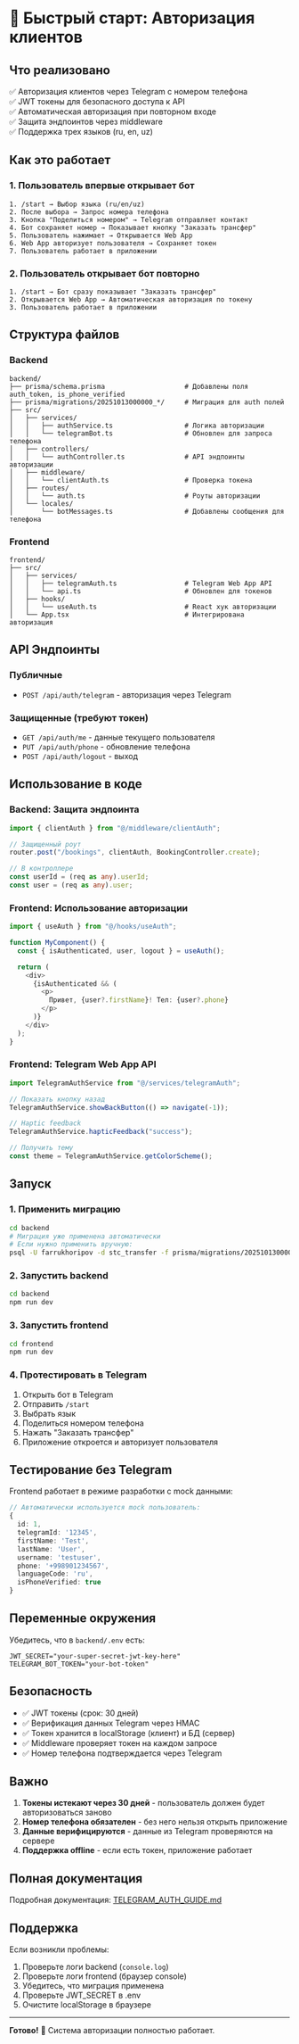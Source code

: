 # 🚀 Быстрый старт: Авторизация клиентов

## Что реализовано

✅ Авторизация клиентов через Telegram с номером телефона  
✅ JWT токены для безопасного доступа к API  
✅ Автоматическая авторизация при повторном входе  
✅ Защита эндпоинтов через middleware  
✅ Поддержка трех языков (ru, en, uz)

## Как это работает

### 1. Пользователь впервые открывает бот

```
1. /start → Выбор языка (ru/en/uz)
2. После выбора → Запрос номера телефона
3. Кнопка "Поделиться номером" → Telegram отправляет контакт
4. Бот сохраняет номер → Показывает кнопку "Заказать трансфер"
5. Пользователь нажимает → Открывается Web App
6. Web App авторизует пользователя → Сохраняет токен
7. Пользователь работает в приложении
```

### 2. Пользователь открывает бот повторно

```
1. /start → Бот сразу показывает "Заказать трансфер"
2. Открывается Web App → Автоматическая авторизация по токену
3. Пользователь работает в приложении
```

## Структура файлов

### Backend

```
backend/
├── prisma/schema.prisma                    # Добавлены поля auth_token, is_phone_verified
├── prisma/migrations/20251013000000_*/     # Миграция для auth полей
├── src/
│   ├── services/
│   │   ├── authService.ts                  # Логика авторизации
│   │   └── telegramBot.ts                  # Обновлен для запроса телефона
│   ├── controllers/
│   │   └── authController.ts               # API эндпоинты авторизации
│   ├── middleware/
│   │   └── clientAuth.ts                   # Проверка токена
│   ├── routes/
│   │   └── auth.ts                         # Роуты авторизации
│   └── locales/
│       └── botMessages.ts                  # Добавлены сообщения для телефона
```

### Frontend

```
frontend/
├── src/
│   ├── services/
│   │   ├── telegramAuth.ts                 # Telegram Web App API
│   │   └── api.ts                          # Обновлен для токенов
│   ├── hooks/
│   │   └── useAuth.ts                      # React хук авторизации
│   └── App.tsx                             # Интегрирована авторизация
```

## API Эндпоинты

### Публичные

- `POST /api/auth/telegram` - авторизация через Telegram

### Защищенные (требуют токен)

- `GET /api/auth/me` - данные текущего пользователя
- `PUT /api/auth/phone` - обновление телефона
- `POST /api/auth/logout` - выход

## Использование в коде

### Backend: Защита эндпоинта

```typescript
import { clientAuth } from "@/middleware/clientAuth";

// Защищенный роут
router.post("/bookings", clientAuth, BookingController.create);

// В контроллере
const userId = (req as any).userId;
const user = (req as any).user;
```

### Frontend: Использование авторизации

```typescript
import { useAuth } from "@/hooks/useAuth";

function MyComponent() {
  const { isAuthenticated, user, logout } = useAuth();

  return (
    <div>
      {isAuthenticated && (
        <p>
          Привет, {user?.firstName}! Тел: {user?.phone}
        </p>
      )}
    </div>
  );
}
```

### Frontend: Telegram Web App API

```typescript
import TelegramAuthService from "@/services/telegramAuth";

// Показать кнопку назад
TelegramAuthService.showBackButton(() => navigate(-1));

// Haptic feedback
TelegramAuthService.hapticFeedback("success");

// Получить тему
const theme = TelegramAuthService.getColorScheme();
```

## Запуск

### 1. Применить миграцию

```bash
cd backend
# Миграция уже применена автоматически
# Если нужно применить вручную:
psql -U farrukhoripov -d stc_transfer -f prisma/migrations/20251013000000_add_user_auth_fields/migration.sql
```

### 2. Запустить backend

```bash
cd backend
npm run dev
```

### 3. Запустить frontend

```bash
cd frontend
npm run dev
```

### 4. Протестировать в Telegram

1. Открыть бот в Telegram
2. Отправить `/start`
3. Выбрать язык
4. Поделиться номером телефона
5. Нажать "Заказать трансфер"
6. Приложение откроется и авторизует пользователя

## Тестирование без Telegram

Frontend работает в режиме разработки с mock данными:

```typescript
// Автоматически используется mock пользователь:
{
  id: 1,
  telegramId: '12345',
  firstName: 'Test',
  lastName: 'User',
  username: 'testuser',
  phone: '+998901234567',
  languageCode: 'ru',
  isPhoneVerified: true
}
```

## Переменные окружения

Убедитесь, что в `backend/.env` есть:

```env
JWT_SECRET="your-super-secret-jwt-key-here"
TELEGRAM_BOT_TOKEN="your-bot-token"
```

## Безопасность

- ✅ JWT токены (срок: 30 дней)
- ✅ Верификация данных Telegram через HMAC
- ✅ Токен хранится в localStorage (клиент) и БД (сервер)
- ✅ Middleware проверяет токен на каждом запросе
- ✅ Номер телефона подтверждается через Telegram

## Важно

1. **Токены истекают через 30 дней** - пользователь должен будет авторизоваться заново
2. **Номер телефона обязателен** - без него нельзя открыть приложение
3. **Данные верифицируются** - данные из Telegram проверяются на сервере
4. **Поддержка offline** - если есть токен, приложение работает

## Полная документация

Подробная документация: [TELEGRAM_AUTH_GUIDE.md](./TELEGRAM_AUTH_GUIDE.md)

## Поддержка

Если возникли проблемы:

1. Проверьте логи backend (`console.log`)
2. Проверьте логи frontend (браузер console)
3. Убедитесь, что миграция применена
4. Проверьте JWT_SECRET в .env
5. Очистите localStorage в браузере

---

**Готово!** 🎉 Система авторизации полностью работает.
